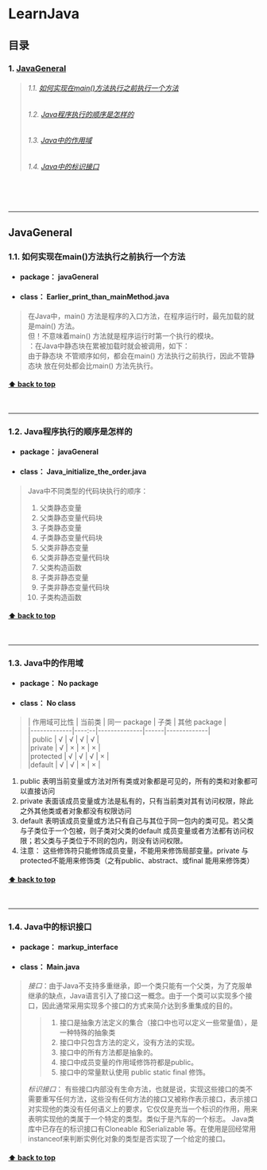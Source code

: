 # LearnJava <a id="LearnJava"></a>
## 目录
### 1. [JavaGeneral](#1)
  >###### 1.1. [如何实现在main()方法执行之前执行一个方法](#1.1)
  >###### 1.2. [Java程序执行的顺序是怎样的](#1.2)
  >###### 1.3. [Java中的作用域](#1.3)
  >###### 1.4. [Java中的标识接口](#1.4)

<br>
<br>

---
<a id="1"></a>
## JavaGeneral <br>
<a id="1.1"></a>
### 1.1. 如何实现在main()方法执行之前执行一个方法 <br>
* #### **package：** javaGeneral</span><br>
* #### **class：** Earlier_print_than_mainMethod.java
> 在Java中，main() 方法是程序的入口方法，在程序运行时，最先加载的就是main() 方法。<br>
> 但！不意味着main() 方法就是程序运行时第一个执行的模块。<br>
> ：在Java中静态块在累被加载时就会被调用，如下：<br>
> 由于静态块 不管顺序如何，都会在main() 方法执行之前执行，因此不管静态块 放在何处都会比main() 方法先执行。

#### [⬆ back to top](#LearnJava)

<br>

---

<a id="1.2"></a>
### 1.2. Java程序执行的顺序是怎样的 <br>
* #### **package：** javaGeneral</span><br>
* #### **class：** Java_initialize_the_order.java
> Java中不同类型的代码块执行的顺序：<br>
> 1. 父类静态变量<br>
> 2. 父类静态变量代码块<br>
> 3. 子类静态变量<br>
> 4. 子类静态变量代码块<br>
> 5. 父类非静态变量<br>
> 6. 父类非静态变量代码块<br>
> 7. 父类构造函数<br>
> 8. 子类非静态变量<br>
> 9. 子类非静态变量代码块<br>
> 10. 子类构造函数 <br>

#### [⬆ back to top](#LearnJava)

<br>

---

<a id="1.3"></a>
### 1.3. Java中的作用域 <br>
* #### **package：** No package</span><br>
* #### **class：** No class
> | 作用域可比性 | 当前类 | 同一 package | 子类 | 其他 package |<br>
  |-------------|----:--|--------------|------|-------------|<br>
  | public | √ | √ | √ | √ |<br>
  |private | √ | × | × | × |<br>
  |protected | √ | √ | √ | × |<br>
  |default | √ | √ | × | × |<br>
  1. public 表明当前变量或方法对所有类或对象都是可见的，所有的类和对象都可以直接访问
  2. private 表面该成员变量或方法是私有的，只有当前类对其有访问权限，除此之外其他类或者对象都没有权限访问
  3. default 表明该成员变量或方法只有自己与其位于同一包内的类可见。若父类与子类位于一个包被，则子类对父类的default 成员变量或者方法都有访问权限；若父类与子类位于不同的包内，则没有访问权限。
  4. 注意： 这些修饰符只能修饰成员变量，不能用来修饰局部变量。private 与 protected不能用来修饰类（之有public、abstract、或final 能用来修饰类）


#### [⬆ back to top](#LearnJava)

<br>

---

<a id="1.4"></a>
### 1.4. Java中的标识接口 <br>
* #### **package：** markup_interface</span><br>
* #### **class：** Main.java
> *接口*：由于Java不支持多重继承，即一个类只能有一个父类，为了克服单继承的缺点，Java语言引入了接口这一概念。由于一个类可以实现多个接口，因此通常采用实现多个接口的方式来简介达到多重集成的目的。
> > 1. 接口是抽象方法定义的集合（接口中也可以定义一些常量值），是一种特殊的抽象类
> > 2. 接口中只包含方法的定义，没有方法的实现。
> > 3. 接口中的所有方法都是抽象的。
> > 4. 接口中成员变量的作用域修饰符都是public。
> > 5. 接口中的常量默认使用 public static final 修饰。
>
> *标识接口*： 有些接口内部没有生命方法，也就是说，实现这些接口的类不需要重写任何方法，这些没有任何方法的接口又被称作表示接口，表示接口对实现他的类没有任何语义上的要求，它仅仅是充当一个标识的作用，用来表明实现他的类属于一个特定的类型。类似于是汽车的一个标志。
> Java类库中已存在的标识接口有Cloneable 和Serializable 等。在使用是回经常用instanceof来判断实例化对象的类型是否实现了一个给定的接口。

#### [⬆ back to top](#LearnJava)

<br>
